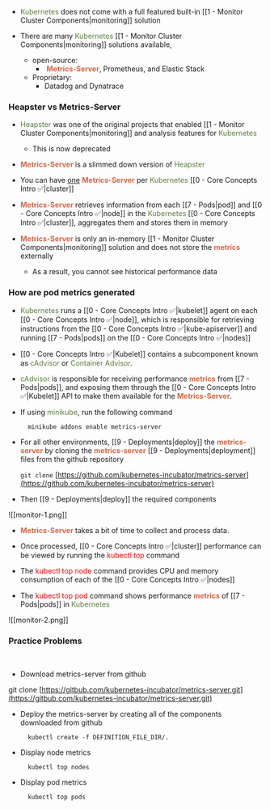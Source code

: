 - <span style="color:#5c7e3e">Kubernetes</span> does not come with a full featured built-in [[1 - Monitor Cluster Components|monitoring]] solution

- There are many <span style="color:#5c7e3e">Kubernetes</span> [[1 - Monitor Cluster Components|monitoring]] solutions available,
	- open-source:
		-  <b><span style="color:#d46644">Metrics-Server</span></b>, Prometheus, and Elastic Stack
	- Proprietary:
		- Datadog and Dynatrace

### Heapster vs Metrics-Server

- <span style="color:#5c7e3e">Heapster</span> was one of the original projects that enabled [[1 - Monitor Cluster Components|monitoring]] and analysis features for <span style="color:#5c7e3e">Kubernetes</span>
	- This is now deprecated

- <b><span style="color:#d46644">Metrics-Server</span></b> is a slimmed down version of <span style="color:#5c7e3e">Heapster</span>

- You can have <u>one</u> <b><span style="color:#d46644">Metrics-Server</span></b> per <span style="color:#5c7e3e">Kubernetes</span> [[0 - Core Concepts Intro ✅|cluster]]

- <b><span style="color:#d46644">Metrics-Server</span></b> retrieves information from each [[7 - Pods|pod]] and [[0 - Core Concepts Intro ✅|node]] in the <span style="color:#5c7e3e">Kubernetes</span> [[0 - Core Concepts Intro ✅|cluster]], aggregates them and stores them in memory

- <b><span style="color:#d46644">Metrics-Server</span></b> is only an in-memory [[1 - Monitor Cluster Components|monitoring]] solution and does not store the <b><span style="color:#d46644">metrics</span></b> externally
	- As a result, you cannot see historical performance data

### How are pod metrics generated

- <span style="color:#5c7e3e">Kubernetes</span> runs a [[0 - Core Concepts Intro ✅|kubelet]] agent on each [[0 - Core Concepts Intro ✅|node]], which is responsible for retrieving instructions from the [[0 - Core Concepts Intro ✅|kube-apiserver]] and running [[7 - Pods|pods]] on the [[0 - Core Concepts Intro ✅|nodes]]

- [[0 - Core Concepts Intro ✅|Kubelet]] contains a subcomponent known as <span style="color:#5c7e3e">cAdvisor</span> or <span style="color:#5c7e3e">Container Advisor</span>.

- <span style="color:#5c7e3e">cAdvisor</span> is responsible for receiving performance <b><span style="color:#d46644">metrics</span></b> from [[7 - Pods|pods]], and exposing them through the [[0 - Core Concepts Intro ✅|Kubelet]] API to make them available for the <b><span style="color:#d46644">Metrics-Server</span></b>.

- If using <span style="color:#5c7e3e">minikube</span>, run the following command

		minikube addons enable metrics-server

- For all other environments, [[9 - Deployments|deploy]] the <b><span style="color:#d46644">metrics-server</span></b> by cloning the <b><span style="color:#d46644">metrics-server</span></b> [[9 - Deployments|deployment]] files from the github repository

	`git clone` [https://github.com/kubernetes-incubator/metrics-server](https://github.com/kubernetes-incubator/metrics-server)

- Then [[9 - Deployments|deploy]] the required components

![[monitor-1.png]]

- <b><span style="color:#d46644">Metrics-Server</span></b> takes a bit of time to collect and process data.

- Once processed, [[0 - Core Concepts Intro ✅|cluster]] performance can be viewed by running the <span style="color:red">kubectl top</span> command

- The <span style="color:red">kubectl top node</span> command provides CPU and memory consumption of each of the [[0 - Core Concepts Intro ✅|nodes]]

- The <span style="color:red">kubectl top pod</span> command shows performance <b><span style="color:#d46644">metrics</span></b> of [[7 - Pods|pods]] in <span style="color:#5c7e3e">Kubernetes</span>

![[monitor-2.png]]

### Practice Problems  
 

- Download metrics-server from github

git clone [https://gitbub.com/kubernetes-incubator/metrics-server.git](https://gitbub.com/kubernetes-incubator/metrics-server.git)

- Deploy the metrics-server by creating all of the components downloaded from github

		kubectl create -f DEFINITION_FILE_DIR/.

- Display node metrics

		kubectl top nodes

- Display pod metrics

		kubectl top pods